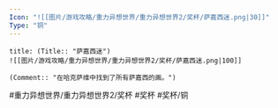 ```yaml
---
Icon: "![[图片/游戏攻略/重力异想世界/重力异想世界2/奖杯/萨嘉西迷.png|30]]"
Type: "铜"
---
```

```ad-common-bronze-trophy
title: (Title:: "萨嘉西迷")
![[图片/游戏攻略/重力异想世界/重力异想世界2/奖杯/萨嘉西迷.png|100]]

(Comment:: "在哈克萨维中找到了所有萨嘉西的画。")
```

#重力异想世界/重力异想世界2/奖杯 #奖杯 #奖杯/铜
